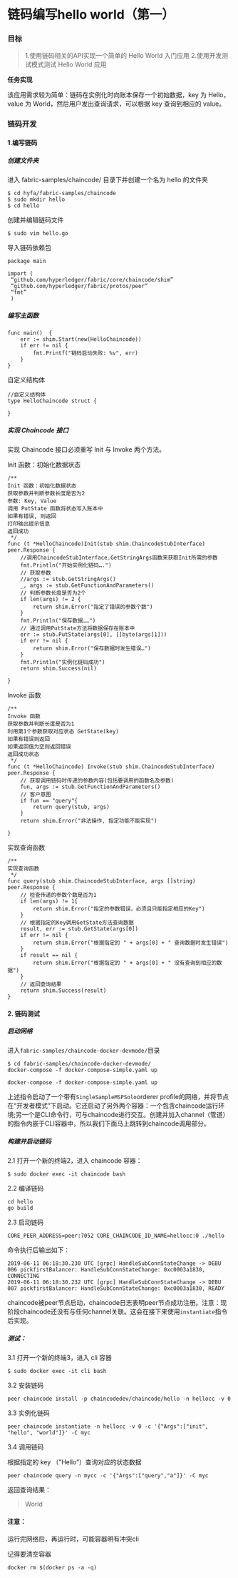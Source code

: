 # 链码编写hello world（第一）

### 目标

> 1.使用链码相关的API实现一个简单的 Hello World 入门应用
> 2.使用开发测试模式测试 Hello World 应用

**任务实现**

该应用需求较为简单：链码在实例化时向账本保存一个初始数据，key 为 Hello， value 为 World，然后用户发出查询请求，可以根据 key 查询到相应的 value。

### 链码开发

####  1.编写链码

##### 创建文件夹

进入 fabric-samples/chaincode/ 目录下并创建一个名为 hello 的文件夹

```
$ cd hyfa/fabric-samples/chaincode
$ sudo mkdir hello
$ cd hello
```

创建并编辑链码文件

```
$ sudo vim hello.go
```

导入链码依赖包

```
package main

import (
 “github.com/hyperledger/fabric/core/chaincode/shim”
 “github.com/hyperledger/fabric/protos/peer”
 “fmt”
 )
```

##### 编写主函数

```
func main()  {
	err := shim.Start(new(HelloChaincode))
	if err != nil {
		fmt.Printf("链码启动失败: %v", err)
	}
}
```

自定义结构体

```
//自定义结构体
type HelloChaincode struct {

}
```

##### 实现 Chaincode 接口

实现 Chaincode 接口必须重写 Init 与 Invoke 两个方法。

Init 函数：初始化数据状态

```
/**
Init 函数：初始化数据状态
获取参数并判断参数长度是否为2
参数: Key, Value
调用 PutState 函数将状态写入账本中
如果有错误, 则返回
打印输出提示信息
返回成功
 */
func (t *HelloChaincode)Init(stub shim.ChaincodeStubInterface) peer.Response {
	//调用ChaincodeStubInterface.GetStringArgs函数来获取Init所需的参数
	fmt.Println("开始实例化链码….")
	// 获取参数
	//args := stub.GetStringArgs()
	_, args := stub.GetFunctionAndParameters()
	// 判断参数长度是否为2个
	if len(args) != 2 {
		return shim.Error("指定了错误的参数个数")
	}
	fmt.Println("保存数据……")
	// 通过调用PutState方法将数据保存在账本中
	err := stub.PutState(args[0], []byte(args[1]))
	if err != nil {
		return shim.Error("保存数据时发生错误…")
	}
	fmt.Println("实例化链码成功")
	return shim.Success(nil)

}
```

Invoke 函数

```
/**
Invoke 函数
获取参数并判断长度是否为1
利用第1个参数获取对应状态 GetState(key)
如果有错误则返回
如果返回值为空则返回错误
返回成功状态
 */
func (t *HelloChaincode) Invoke(stub shim.ChaincodeStubInterface) peer.Response {
	// 获取调用链码时传递的参数内容(包括要调用的函数名及参数)
	fun, args := stub.GetFunctionAndParameters()
	// 客户意图
	if fun == "query"{
		return query(stub, args)
	}
	return shim.Error("非法操作, 指定功能不能实现")

}
```

实现查询函数

```
/**
实现查询函数
 */
func query(stub shim.ChaincodeStubInterface, args []string) peer.Response {
	// 检查传递的参数个数是否为1
	if len(args) != 1{
		return shim.Error("指定的参数错误，必须且只能指定相应的Key")
	}
	// 根据指定的Key调用GetState方法查询数据
	result, err := stub.GetState(args[0])
	if err != nil {
		return shim.Error("根据指定的 " + args[0] + " 查询数据时发生错误")
	}
	if result == nil {
		return shim.Error("根据指定的 " + args[0] + " 没有查询到相应的数据")
	}
	// 返回查询结果
	return shim.Success(result)
}
```

#### 2. 链码测试

#####  启动网络

进入` fabric-samples/chaincode-docker-devmode/ `目录

```
$ cd fabric-samples/chaincode-docker-devmode/
docker-compose -f docker-compose-simple.yaml up

docker-compose -f docker-compose-simple.yaml up
```

上述指令启动了一个带有`SingleSampleMSPSolo`orderer profile的网络，并将节点在“开发者模式”下启动。它还启动了另外两个容器：一个包含chaincode运行环境;另一个是CLI命令行，可与chaincode进行交互。创建并加入channel（管道）的指令内嵌于CLI容器中，所以我们下面马上跳转到chaincode调用部分。

##### 构建并启动链码

2.1 打开一个新的终端2，进入 chaincode 容器：

```
$ sudo docker exec -it chaincode bash
```

2.2 编译链码

```
cd hello
go build
```

2.3 启动链码

```
CORE_PEER_ADDRESS=peer:7052 CORE_CHAINCODE_ID_NAME=hellocc:0 ./hello
```

命令执行后输出如下：

```
2019-06-11 06:18:30.230 UTC [grpc] HandleSubConnStateChange -> DEBU 006 pickfirstBalancer: HandleSubConnStateChange: 0xc0003a1830, CONNECTING
2019-06-11 06:18:30.232 UTC [grpc] HandleSubConnStateChange -> DEBU 007 pickfirstBalancer: HandleSubConnStateChange: 0xc0003a1830, READY
```

chaincode被peer节点启动，chaincode日志表明peer节点成功注册。注意：现阶段chaincode还没有与任何channel关联。这会在接下来使用`instantiate`指令后实现。

##### 测试：

3.1 打开一个新的终端3，进入 cli 容器

```
$ sudo docker exec -it cli bash
```

3.2 安装链码

```
peer chaincode install -p chaincodedev/chaincode/hello -n hellocc -v 0
```

3.3 实例化链码

```
peer chaincode instantiate -n hellocc -v 0 -c '{"Args":["init", "hello", "world"]}' -C myc
```

3.4 调用链码

根据指定的 key （”Hello”）查询对应的状态数据

```
peer chaincode query -n mycc -c '{"Args":["query","a"]}' -C myc
```

返回查询结果： 

> World

#### 注意：

运行完网络后，再运行时，可能容器明有冲突cli

记得要清空容器

```
docker rm $(docker ps -a -q)
```

